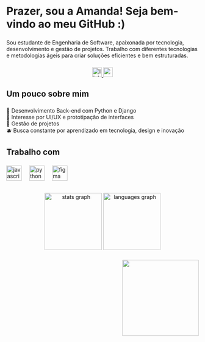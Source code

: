 <h1 align="left">Prazer, sou a Amanda! Seja bem-vindo ao meu GitHub :)</h1>

###

<p align="left">Sou estudante de Engenharia de Software, apaixonada por tecnologia, desenvolvimento e gestão de projetos. Trabalho com diferentes tecnologias e metodologias ágeis para criar soluções eficientes e bem estruturadas.</p>

###

<div align="center">
  <a href="https://linkedin.com/in/amanda-martins-de-andrade" target="_blank">
    <img src="https://img.shields.io/static/v1?message=LinkedIn&logo=linkedin&label=&color=8D5ACC&labelColor=&style=for-the-badge" height="25" alt="linkedin logo"  />
  </a>
  <a href="mailto:amanda.andrade.wrk@gmail.com" target="_blank">
    <img src="https://img.shields.io/static/v1?message=Gmail&logo=gmail&label=&color=8D5ACC&logoColor=white&labelColor=&style=for-the-badge" height="25" alt="gmail logo"  />
  </a>
</div>

###

<h2 align="left">Um pouco sobre mim</h2>

###

<p align="left">🪻 Desenvolvimento Back-end com Python e Django<br>🫧 Interesse por UI/UX e prototipação de interfaces<br>🌷 Gestão de projetos<br>🫐 Busca constante por aprendizado em tecnologia, design e inovação</p>

###

<h2 align="left">Trabalho com</h2>

###

<div align="left">
  <img src="https://cdn.jsdelivr.net/gh/devicons/devicon/icons/javascript/javascript-original.svg" height="40" alt="javascript logo"  />
  <img width="12" />
  <img src="https://cdn.jsdelivr.net/gh/devicons/devicon/icons/python/python-original.svg" height="40" alt="python logo"  />
  <img width="12" />
  <img src="https://cdn.jsdelivr.net/gh/devicons/devicon/icons/figma/figma-original.svg" height="40" alt="figma logo"  />
   
</div>

##

<div align="center">
  <img src="https://github-readme-stats.vercel.app/api?username=Am-Andd&hide_title=false&hide_rank=true&show_icons=true&include_all_commits=true&count_private=true&disable_animations=false&theme=material-palenight&locale=en&hide_border=true&order=1" height="150" alt="stats graph"  />
  <img src="https://github-readme-stats.vercel.app/api/top-langs?username=Am-Andd&locale=en&hide_title=false&layout=compact&card_width=320&langs_count=5&theme=material-palenight&hide_border=true&order=2" height="150" alt="languages graph"  /> 
  
</div>

###

<div align="right">
  <img height="200" src="https://i.postimg.cc/MpkFB5cp/toongithub.png"  />
</div>

###
